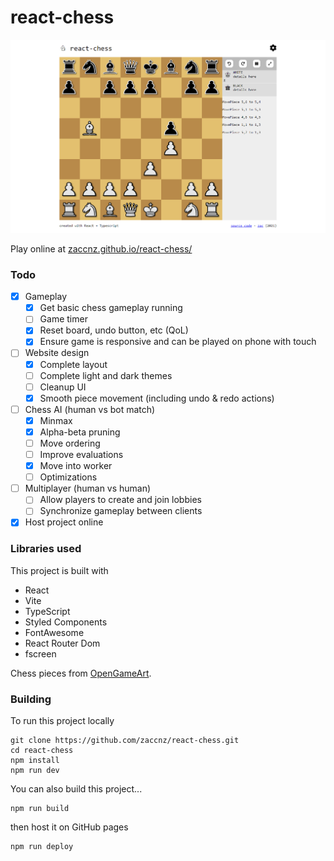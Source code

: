 # react-chess

![Screenshot of the game](screenshots/first_ui.png)  

Play online at [zaccnz.github.io/react-chess/](https://zaccnz.github.io/react-chess/)  

### Todo

- [x] Gameplay
  - [x] Get basic chess gameplay running
  - [ ] Game timer
  - [x] Reset board, undo button, etc (QoL)
  - [x] Ensure game is responsive and can be played on phone with touch
- [ ] Website design
  - [x] Complete layout
  - [ ] Complete light and dark themes
  - [ ] Cleanup UI
  - [x] Smooth piece movement (including undo & redo actions)
- [ ] Chess AI (human vs bot match)
  - [x] Minmax
  - [x] Alpha-beta pruning
  - [ ] Move ordering
  - [ ] Improve evaluations
  - [x] Move into worker
  - [ ] Optimizations
- [ ] Multiplayer (human vs human)
  - [ ] Allow players to create and join lobbies
  - [ ] Synchronize gameplay between clients
- [x] Host project online

### Libraries used
This project is built with  
- React
- Vite
- TypeScript
- Styled Components
- FontAwesome
- React Router Dom
- fscreen

Chess pieces from [OpenGameArt](https://opengameart.org/content/chess-pieces-and-board-squares).  


### Building

To run this project locally  
```
git clone https://github.com/zaccnz/react-chess.git
cd react-chess
npm install
npm run dev
```
  
You can also build this project...
```
npm run build
```
then host it on GitHub pages  
```
npm run deploy
```
